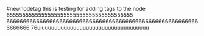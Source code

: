 #newnodetag
this is testing for adding tags to the node 6555555555555555555555555555555555555555
66666666666666666666666666666666666666666666666666666666666666666
76uiuuuuuuuuuuuuuuuuuuuuuuuuuuuuuuuuuu
